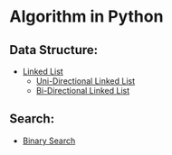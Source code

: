 # Algorithm in Python

## Data Structure:
  * [Linked List](data_structure/Linked%20List)
    * [Uni-Directional Linked List](data_structure/linked_list/UniLinkedList.py)
    * [Bi-Directional Linked List](data_structure/linked_list/BiLinkedList.py)
  
## Search:
  * [Binary Search](search/binary/binary_search.py)
